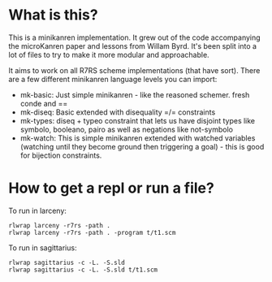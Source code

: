 # What is this?

This is a minikanren implementation. It grew out of the code accompanying the microKanren paper and lessons from Willam Byrd. It's been split into a lot of files to try to make it more modular and approachable.

It aims to work on all R7RS scheme implementations (that have sort). There are a few different minikanren language levels you can import:

* mk-basic: Just simple minikanren - like the reasoned schemer. fresh conde and ==
* mk-diseq: Basic extended with disequality =/= constraints
* mk-types: diseq + typeo constraint that lets us have disjoint types like symbolo, booleano, pairo as well as negations like not-symbolo
* mk-watch: This is simple minikanren extended with watched variables (watching until they become ground then triggering a goal) - this is good for bijection constraints.

# How to get a repl or run a file?

To run in larceny:
```
rlwrap larceny -r7rs -path .
rlwrap larceny -r7rs -path . -program t/t1.scm
```

To run in sagittarius:
```
rlwrap sagittarius -c -L. -S.sld
rlwrap sagittarius -c -L. -S.sld t/t1.scm
```
